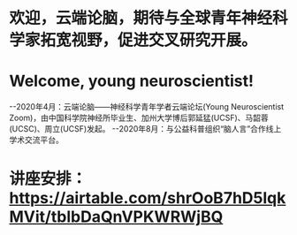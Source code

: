 # 欢迎，云端论脑，期待与全球青年神经科学家拓宽视野，促进交叉研究开展。
# Welcome, young neuroscientist!
--2020年4月：云端论脑——神经科学青年学者云端论坛(Young Neuroscientist Zoom)，由中国科学院神经所毕业生、加州大学博后郭延猛(UCSF)、马韶蓉(UCSC)、周立(UCSF)发起。
--2020年8月：与公益科普组织“脑人言”合作线上学术交流平台。
# 讲座安排：https://airtable.com/shrOoB7hD5lqkMVit/tblbDaQnVPKWRWjBQ

